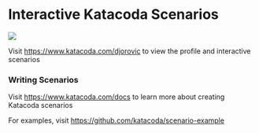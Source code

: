 # Interactive Katacoda Scenarios

[![](http://shields.katacoda.com/katacoda/djorovic/count.svg)](https://www.katacoda.com/djorovic "Get your profile on Katacoda.com")

Visit https://www.katacoda.com/djorovic to view the profile and interactive scenarios

### Writing Scenarios
Visit https://www.katacoda.com/docs to learn more about creating Katacoda scenarios

For examples, visit https://github.com/katacoda/scenario-example
